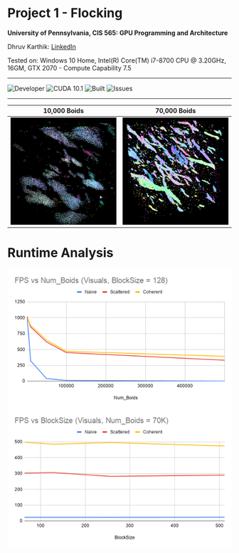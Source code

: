 Project 1 - Flocking
====================
**University of Pennsylvania, CIS 565: GPU Programming and Architecture**

Dhruv Karthik: [LinkedIn](https://www.linkedin.com/in/dhruv_karthik/)

Tested on: Windows 10 Home, Intel(R) Core(TM) i7-8700 CPU @ 3.20GHz, 16GM, GTX 2070 - Compute Capability 7.5
____________________________________________________________________________________
![Developer](https://img.shields.io/badge/Developer-Dhruv-0f97ff.svg?style=flat) ![CUDA 10.1](https://img.shields.io/badge/CUDA-10.1-yellow.svg) ![Built](https://img.shields.io/appveyor/ci/gruntjs/grunt.svg) ![Issues](https://img.shields.io/badge/issues-none-green.svg)
____________________________________________________________________________________

| 10,000 Boids | 70,000 Boids |
| ------------- | ----------- |
| ![](images/10KBoids.gif)  | ![](images/70kboids.gif) |

# Runtime Analysis
![FPS w/ Visuals Increasing Num_Boids](images/fpsnumboids_vis.png)
![FPS w/ Visuals Increasing BlockSize](images/fpsblocksize_vis.png)
